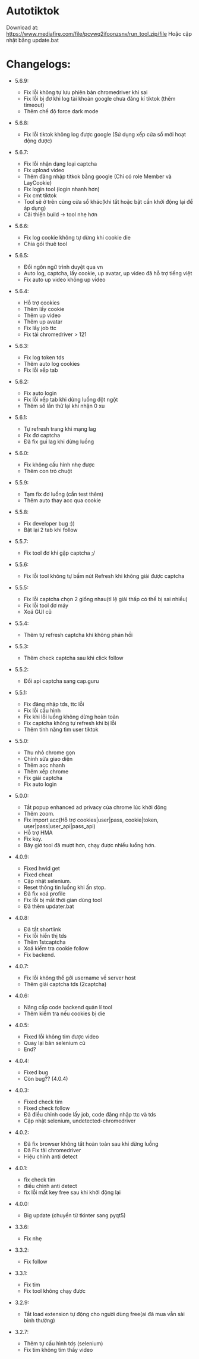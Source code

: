 # Autotiktok

Download at: https://www.mediafire.com/file/pcvwq2ifoonzsnv/run_tool.zip/file
Hoặc cập nhật bằng update.bat

# Changelogs:
- 5.6.9:
  * Fix lỗi không tự lưu phiên bản chromedriver khi sai
  * Fix lỗi bị đơ khi log tài khoản google chưa đăng kí tiktok (thêm timeout)
  * Thêm chế độ force dark mode 
- 5.6.8:
  * Fix lỗi tiktok không log được google (Sử dụng xếp cửa sổ mới hoạt động được)
- 5.6.7:
  * Fix lỗi nhận dạng loại captcha
  * Fix upload video
  * Thêm đăng nhập titkok bằng google (Chỉ có role Member và LayCookie)
  * Fix login tool (login nhanh hơn)
  * Fix cmt tiktok
  * Tool sẽ ở trên cùng cửa sổ khác(khi tắt hoặc bật cần khởi động lại để áp dụng)
  * Cải thiện build -> tool nhẹ hơn
- 5.6.6:
  * Fix log cookie không tự dừng khi cookie die
  * Chia gói thuê tool
- 5.6.5:
  * Đổi ngôn ngữ trình duyệt qua vn
  * Auto log, captcha, lấy cookie, up avatar, up video đã hỗ trợ tiếng việt
  * Fix auto up video không up video
- 5.6.4:
  * Hỗ trợ cookies
  * Thêm lấy cookie
  * Thêm up video
  * Thêm up avatar 
  * Fix lấy job ttc
  * Fix tải chromedriver > 121
- 5.6.3:
  * Fix log token tds
  * Thêm auto log cookies
  * Fix lỗi xếp tab
- 5.6.2:
  * Fix auto login
  * Fix lỗi xếp tab khi dừng luồng đột ngột
  * Thêm số lần thử lại khi nhận 0 xu
- 5.6.1:
  * Tự refresh trang khi mạng lag
  * Fix đơ captcha
  * Đã fix gui lag khi dừng luồng  
- 5.6.0: 
  * Fix không cấu hình nhẹ được
  * Thêm con trỏ chuột
- 5.5.9:
  * Tạm fix đơ luồng (cần test thêm) 
  * Thêm auto thay acc qua cookie
- 5.5.8:
  * Fix developer bug :))
  * Bật lại 2 tab khi follow
- 5.5.7:
  * Fix tool đơ khi gặp captcha ;/
- 5.5.6:
  * Fix lỗi tool không tự bấm nút Refresh khi không giải được captcha
- 5.5.5:
  * Fix lỗi captcha chọn 2 giống nhau(tỉ lệ giải thấp có thể bị sai nhiều)
  * Fix lỗi tool đơ máy 
  * Xoá GUI cũ
- 5.5.4:
  * Thêm tự refresh captcha khi không phản hồi
- 5.5.3: 
  * Thêm check captcha sau khi click follow 
- 5.5.2:
  * Đổi api captcha sang cap.guru
- 5.5.1:
  * Fix đăng nhập tds, ttc lỗi
  * Fix lỗi cấu hình  
  * Fix khi lỗi luồng không dừng hoàn toàn
  * Fix captcha không tự refresh khi bị lỗi
  * Thêm tính năng tìm user tiktok 
- 5.5.0:
  * Thu nhỏ chrome gọn
  * Chỉnh sửa giao diện
  * Thêm acc nhanh
  * Thêm xếp chrome
  * Fix giải captcha 
  * Fix auto login
- 5.0.0: 
  * Tắt popup enhanced ad privacy của chrome lúc khởi động
  * Thêm zoom.
  * Fix import acc(Hỗ trợ cookies|user|pass, cookie|token, user|pass|user_api|pass_api)
  * Hỗ trợ HMA
  * Fix key.
  * Bây giờ tool đã mượt hơn, chạy được nhiều luồng hơn.
- 4.0.9:
  * Fixed hwid get
  * Fixed cheat
  * Cập nhật selenium.
  * Reset thông tin luồng khi ấn stop.
  * Đã fix xoá profile
  * Fix lỗi bị mất thời gian dùng tool
  * Đã thêm updater.bat
- 4.0.8:
  * Đã tắt shortlink
  * Fix lỗi hiển thị tds
  * Thêm 1stcaptcha
  * Xoá kiểm tra cookie follow
  * Fix backend.
- 4.0.7: 
  * Fix lỗi không thể gởi username về server host 
  * Thêm giải captcha tds (2captcha)
- 4.0.6:
  * Nâng cấp code backend quản lí tool
  * Thêm kiểm tra nếu cookies bị die
- 4.0.5:
  * Fixed lỗi không tim được video 
  * Quay lại bản selenium cũ
  * End?

- 4.0.4:
  * Fixed bug
  * Còn bug?? (4.0.4)

- 4.0.3:
  * Fixed check tim
  * Fixed check follow
  * Đã điều chỉnh code lấy job, code đăng nhập ttc và tds
  * Cập nhật selenium, undetected-chromedriver
  
- 4.0.2:
  * Đã fix browser không tắt hoàn toàn sau khi dừng luồng
  * Đã Fix tải chromedriver
  * Hiệu chỉnh anti detect
  
- 4.0.1:
  * fix check tim
  * điều chỉnh anti detect
  * fix lỗi mất key free sau khi khởi động lại
  
- 4.0.0:
  * Big update (chuyển từ tkinter sang pyqt5)
- 3.3.6:
  * Fix nhẹ
  
- 3.3.2:
  * Fix follow
  
- 3.3.1:
  * Fix tim
  * Fix tool không chạy được
  
- 3.2.9:
  * Tắt load extension tự động cho người dùng free(ai đã mua vẫn sài bình thường)
  
- 3.2.7:
  * Thêm tự cấu hình tds (selenium)
  * Fix tim không tìm thấy video